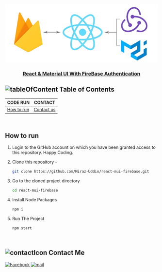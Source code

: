 <!-- PROJECT LOGO -->
<br />
 <p align="center">
    <img src="./src/public/readme.png" alt="Logo"  />
    <h3 align="center "><a href="https://react-mui-firebase.vercel.app" target="_blank" >React & Material UI With FireBase Authentication</a></h3>
</p>

<!-- TABLE OF CONTENTS -->

## ![tableOfContent][tableofcontent-shield] Table of Contents

| CODE RUN                   | CONTACT                    |
| -------------------------- | -------------------------- |
| [How to run](#-how-to-run) | [Contact us](#-contact-us) |

<br>

<!-- HOW TO RUN -->

## How to run

1. Login to the GitHub account on which you have been granted access to this repository. Happy Coding.

2. Clone this repository -
   ```sh
   git clone https://github.com/Miraz-Uddin/react-mui-firebase.git
   ```
3. Go to the cloned project directory
   ```sh
   cd react-mui-firebase
   ```
4. Install Node Packages
   ```sh
   npm i
   ```
5. Run The Project
   ```sh
   npm start
   ```

<br>

<!-- CONTACT  -->

## ![contactIcon][contacticon-shield] Contact Me

[![Facebook][facebook-shield]][facebook-url]
[![mail][mail-shield]][mail-url]

<!-- MARKDOWN LINKS & IMAGES -->

[facebook-shield]: https://img.shields.io/badge/-Facebook-black.svg?style=flat-square&logo=facebook&color=555&logoColor=white
[facebook-url]: https://www.facebook.com/profile.php?id=100083946927748
[thumbnail-shield]: https://i.ibb.co/d6hxnvd/Screenshot-50.png
[mail-shield]: https://img.shields.io/badge/%F0%9F%93%A7%20Email-mirazuddin0623%40gmail.com-blueviolet
[mail-url]: mailto:mirazuddin0623@gmail.com
[tableofcontent-shield]: https://img.icons8.com/external-flatart-icons-flat-flatarticons/28/undefined/external-direction-business-and-teamwork-flatart-icons-flat-flatarticons.png
[contacticon-shield]: https://img.icons8.com/external-flaticons-lineal-color-flat-icons/28/undefined/external-support-communication-media-flaticons-lineal-color-flat-icons.png

